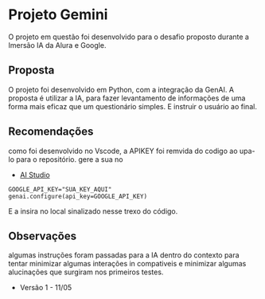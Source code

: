 # Projeto Gemini
O projeto em questão foi desenvolvido para o desafio proposto durante a Imersão IA da Alura e Google.


## Proposta
O projeto foi desenvolvido em Python, com a integração da GenAI. A proposta é utilizar a IA, para fazer levantamento de informações de uma forma mais eficaz que um questionário simples. E instruir o usuário ao final.

## Recomendações
como foi desenvolvido no Vscode, a APIKEY foi remvida do codigo ao upa-lo para o repositório. gere a sua no

- [AI Studio](https://aistudio.google.com/)

```
GOOGLE_API_KEY="SUA_KEY_AQUI"
genai.configure(api_key=GOOGLE_API_KEY)
```
E a insira no local sinalizado nesse trexo do código.

## Observações
algumas instruções foram passadas para a IA dentro do contexto para tentar minimizar algumas interações in compativeis e minimizar algumas alucinações que surgiram nos primeiros testes.


- Versão 1 - 11/05
